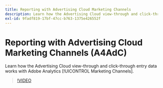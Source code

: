 ```yaml
---
title: Reporting with Advertising Cloud Marketing Channels
description: Learn how the Advertising Cloud view-through and click-through entry data works with Adobe Analytics Marketing Channels.
exl-id: 9fadf819-17bf-47cc-b763-1375e426552f
---
```

# Reporting with Advertising Cloud Marketing Channels (A4AdC)

Learn how the Advertising Cloud view-through and click-through entry data works with Adobe Analytics [!UICONTROL Marketing Channels].

>[!VIDEO](https://video.tv.adobe.com/v/33502)
